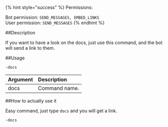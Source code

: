 {% hint style="success" %}
Permissions:

Bot permission: `SEND_MESSAGES, EMBED_LINKS`<br>User permission: `SEND_MESSAGES`
{% endhint %}

##Description

If you want to have a look on the docs, just use this command, and the bot will send a link to them. 

##Usage

`-docs`

| Argument | Description |
| :--- | :--- | 
| docs | Command name. |

##How to actually use it

Easy command, just type `docs` and you will get a link.

```
-docs
```